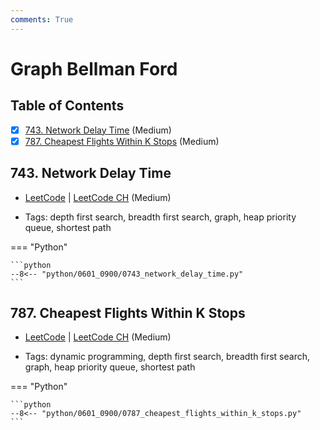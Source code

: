 ```yaml
---
comments: True
---
```


# Graph Bellman Ford

## Table of Contents

- [x] [743. Network Delay Time](https://leetcode.cn/problems/network-delay-time/) (Medium)
- [x] [787. Cheapest Flights Within K Stops](https://leetcode.cn/problems/cheapest-flights-within-k-stops/) (Medium)

## 743. Network Delay Time

-   [LeetCode](https://leetcode.com/problems/network-delay-time/) | [LeetCode CH](https://leetcode.cn/problems/network-delay-time/) (Medium)

-   Tags: depth first search, breadth first search, graph, heap priority queue, shortest path

=== "Python"

    ```python
    --8<-- "python/0601_0900/0743_network_delay_time.py"
    ```



## 787. Cheapest Flights Within K Stops

-   [LeetCode](https://leetcode.com/problems/cheapest-flights-within-k-stops/) | [LeetCode CH](https://leetcode.cn/problems/cheapest-flights-within-k-stops/) (Medium)

-   Tags: dynamic programming, depth first search, breadth first search, graph, heap priority queue, shortest path

=== "Python"

    ```python
    --8<-- "python/0601_0900/0787_cheapest_flights_within_k_stops.py"
    ```
